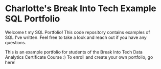# Charlotte's Break Into Tech Example SQL Portfolio
Welcome t my SQL Portfolio! This code repository contains examples of SQL I've written. Feel free to take a look and reach out if you have any questions.

This is an example portfolio for students of the Break Into Tech Data Analytics Certificate Course :)
To enroll and create your own portfolio, go here!
